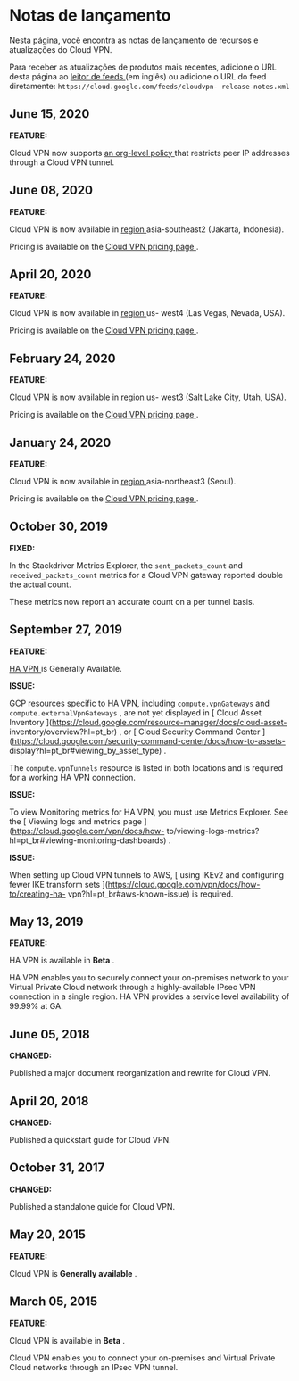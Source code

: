 #  Notas de lançamento

Nesta página, você encontra as notas de lançamento de recursos e atualizações
do Cloud VPN.

Para receber as atualizações de produtos mais recentes, adicione o URL desta
página ao [ leitor de feeds
](https://wikipedia.org/wiki/Comparison_of_feed_aggregators) (em inglês) ou
adicione o URL do feed diretamente: ` https://cloud.google.com/feeds/cloudvpn-
release-notes.xml `

##  June 15, 2020

**FEATURE:**

Cloud VPN now supports [ an org-level policy
](https://cloud.google.com/vpn/docs/concepts/overview?hl=pt_br#vpn-org-policy)
that restricts peer IP addresses through a Cloud VPN tunnel.

##  June 08, 2020

**FEATURE:**

Cloud VPN is now available in [ region
](https://cloud.google.com/compute/docs/regions-zones/?hl=pt_br#available)
asia-southeast2 (Jakarta, Indonesia).

Pricing is available on the [ Cloud VPN pricing page
](https://cloud.google.com/vpn/pricing?hl=pt_br) .

##  April 20, 2020

**FEATURE:**

Cloud VPN is now available in [ region
](https://cloud.google.com/compute/docs/regions-zones/?hl=pt_br#available) us-
west4 (Las Vegas, Nevada, USA).

Pricing is available on the [ Cloud VPN pricing page
](https://cloud.google.com/vpn/pricing?hl=pt_br) .

##  February 24, 2020

**FEATURE:**

Cloud VPN is now available in [ region
](https://cloud.google.com/compute/docs/regions-zones/?hl=pt_br#available) us-
west3 (Salt Lake City, Utah, USA).

Pricing is available on the [ Cloud VPN pricing page
](https://cloud.google.com/vpn/pricing?hl=pt_br) .

##  January 24, 2020

**FEATURE:**

Cloud VPN is now available in [ region
](https://cloud.google.com/compute/docs/regions-zones/?hl=pt_br#available)
asia-northeast3 (Seoul).

Pricing is available on the [ Cloud VPN pricing page
](https://cloud.google.com/vpn/pricing?hl=pt_br) .

##  October 30, 2019

**FIXED:**

In the Stackdriver Metrics Explorer, the ` sent_packets_count ` and `
received_packets_count ` metrics for a Cloud VPN gateway reported double the
actual count.

These metrics now report an accurate count on a per tunnel basis.

##  September 27, 2019

**FEATURE:**

[ HA VPN ](https://cloud.google.com/vpn/docs/concepts/overview?hl=pt_br) is
Generally Available.

**ISSUE:**

GCP resources specific to HA VPN, including ` compute.vpnGateways ` and `
compute.externalVpnGateways ` , are not yet displayed in [ Cloud Asset
Inventory ](https://cloud.google.com/resource-manager/docs/cloud-asset-
inventory/overview?hl=pt_br) , or [ Cloud Security Command Center
](https://cloud.google.com/security-command-center/docs/how-to-assets-
display?hl=pt_br#viewing_by_asset_type) .

The ` compute.vpnTunnels ` resource is listed in both locations and is
required for a working HA VPN connection.

**ISSUE:**

To view Monitoring metrics for HA VPN, you must use Metrics Explorer. See the
[ Viewing logs and metrics page ](https://cloud.google.com/vpn/docs/how-
to/viewing-logs-metrics?hl=pt_br#viewing-monitoring-dashboards) .

**ISSUE:**

When setting up Cloud VPN tunnels to AWS, [ using IKEv2 and configuring fewer
IKE transform sets ](https://cloud.google.com/vpn/docs/how-to/creating-ha-
vpn?hl=pt_br#aws-known-issue) is required.

##  May 13, 2019

**FEATURE:**

HA VPN is available in **Beta** .

HA VPN enables you to securely connect your on-premises network to your
Virtual Private Cloud network through a highly-available IPsec VPN connection
in a single region. HA VPN provides a service level availability of 99.99% at
GA.

##  June 05, 2018

**CHANGED:**

Published a major document reorganization and rewrite for Cloud VPN.

##  April 20, 2018

**CHANGED:**

Published a quickstart guide for Cloud VPN.

##  October 31, 2017

**CHANGED:**

Published a standalone guide for Cloud VPN.

##  May 20, 2015

**FEATURE:**

Cloud VPN is **Generally available** .

##  March 05, 2015

**FEATURE:**

Cloud VPN is available in **Beta** .

Cloud VPN enables you to connect your on-premises and Virtual Private Cloud
networks through an IPsec VPN tunnel.

